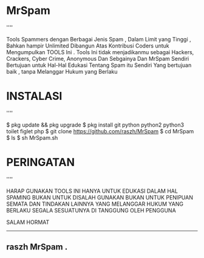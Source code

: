 # MrSpam
''''

Tools Spammers dengan Berbagai Jenis Spam , Dalam Limit yang Tinggi , Bahkan hampir Unlimited
Dibangun Atas Kontribusi Coders untuk Mengumpulkan TOOLS Ini .
Tools Ini tidak menjadikanmu sebagai Hackers, Crackers, Cyber Crime, Anonymous Dan Sebgainya
Dan MrSpam Sendiri Bertujuan untuk Hal-Hal Edukasi Tentang Spam itu Sendiri
Yang bertujuan baik , tanpa Melanggar Hukum yang Berlaku

# INSTALASI
''''

$ pkg update && pkg upgrade
$ pkg install git python python2 python3 toilet figlet php
$ git clone https://github.com/raszh/MrSpam
$ cd MrSpam
$ ls
$ sh MrSpam.sh

# PERINGATAN
''''

HARAP GUNAKAN TOOLS INI HANYA UNTUK EDUKASI DALAM HAL SPAMING BUKAN UNTUK DISALAH GUNAKAN
BUKAN UNTUK PENIPUAN SEMATA DAN TINDAKAN LAINNYA YANG MELANGGAR HUKUM YANG BERLAKU
SEGALA SESUATUNYA DI TANGGUNG OLEH PENGGUNA


SALAM HORMAT
_______
raszh MrSpam .
--------------
